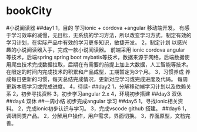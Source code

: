 # bookCity
#小说阅读器
##day1 
1，目的
    学习ionic + cordova +angular 移动端开发。
    有感于学习效率的减慢，无目标，无系统的学习方法，所以改变学习方式，制定有效的学习计划，在实际产品中有效的学习更多知识，敏捷开发。
2，制定计划
    以感兴趣的小说阅读器入手，完成一款小说阅读器。
    前端采用 ionic cordova angular 等技术，后端spring spring boot mybatis等技术，数据来源于网络，后端数据使用爬虫技术完成数据拉取，后期在有需要的前提上加上大数据，人工智能等技术。
    在限定的时间内完成技术的积累和产品成型，工期暂定为3个月。
3，习惯养成
    养成每日更新的习惯，每天总结完成情况，更新对应学习或完成进度及代码。
    每周更新本周学习或完成进度。
4，待续-
##day2
1，分解移动端学习计划以及依赖关系
2，初步寻找资料
3，初步学习angular 2.x
4，环境初步搭建
##day3
双休
##day4
双休
##一周小结
初步完成angular 学习
##day5
1，寻找ionic相关资料。
2，完成ionic初步认识与学习。
3，完成vscode github 搭建。
##day6
1，调研同类产品。
2，分解用户操作，用户需求，界面切换。
3，界面原型，文档完善。
